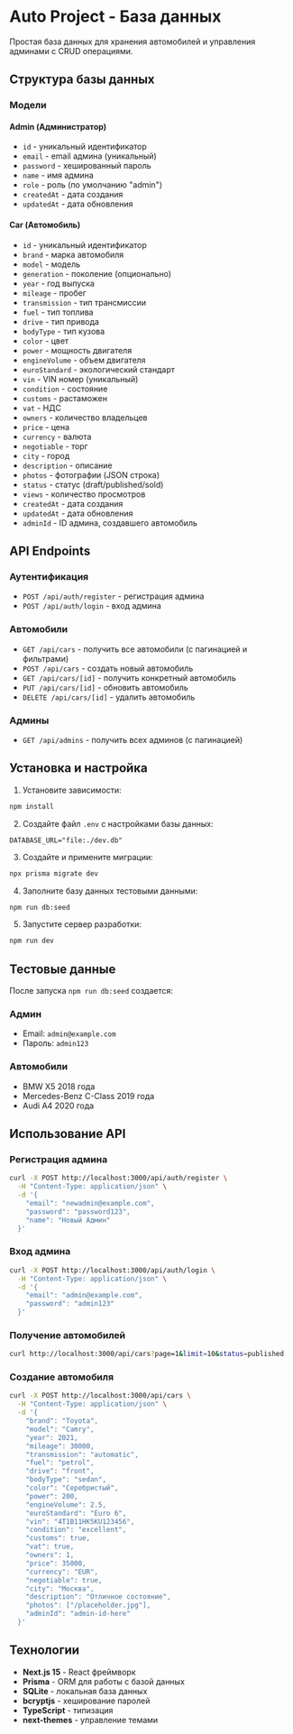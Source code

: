 # Auto Project - База данных

Простая база данных для хранения автомобилей и управления админами с CRUD операциями.

## Структура базы данных

### Модели

#### Admin (Администратор)
- `id` - уникальный идентификатор
- `email` - email админа (уникальный)
- `password` - хешированный пароль
- `name` - имя админа
- `role` - роль (по умолчанию "admin")
- `createdAt` - дата создания
- `updatedAt` - дата обновления

#### Car (Автомобиль)
- `id` - уникальный идентификатор
- `brand` - марка автомобиля
- `model` - модель
- `generation` - поколение (опционально)
- `year` - год выпуска
- `mileage` - пробег
- `transmission` - тип трансмиссии
- `fuel` - тип топлива
- `drive` - тип привода
- `bodyType` - тип кузова
- `color` - цвет
- `power` - мощность двигателя
- `engineVolume` - объем двигателя
- `euroStandard` - экологический стандарт
- `vin` - VIN номер (уникальный)
- `condition` - состояние
- `customs` - растаможен
- `vat` - НДС
- `owners` - количество владельцев
- `price` - цена
- `currency` - валюта
- `negotiable` - торг
- `city` - город
- `description` - описание
- `photos` - фотографии (JSON строка)
- `status` - статус (draft/published/sold)
- `views` - количество просмотров
- `createdAt` - дата создания
- `updatedAt` - дата обновления
- `adminId` - ID админа, создавшего автомобиль

## API Endpoints

### Аутентификация
- `POST /api/auth/register` - регистрация админа
- `POST /api/auth/login` - вход админа

### Автомобили
- `GET /api/cars` - получить все автомобили (с пагинацией и фильтрами)
- `POST /api/cars` - создать новый автомобиль
- `GET /api/cars/[id]` - получить конкретный автомобиль
- `PUT /api/cars/[id]` - обновить автомобиль
- `DELETE /api/cars/[id]` - удалить автомобиль

### Админы
- `GET /api/admins` - получить всех админов (с пагинацией)

## Установка и настройка

1. Установите зависимости:
```bash
npm install
```

2. Создайте файл `.env` с настройками базы данных:
```
DATABASE_URL="file:./dev.db"
```

3. Создайте и примените миграции:
```bash
npx prisma migrate dev
```

4. Заполните базу данных тестовыми данными:
```bash
npm run db:seed
```

5. Запустите сервер разработки:
```bash
npm run dev
```

## Тестовые данные

После запуска `npm run db:seed` создается:

### Админ
- Email: `admin@example.com`
- Пароль: `admin123`

### Автомобили
- BMW X5 2018 года
- Mercedes-Benz C-Class 2019 года
- Audi A4 2020 года

## Использование API

### Регистрация админа
```bash
curl -X POST http://localhost:3000/api/auth/register \
  -H "Content-Type: application/json" \
  -d '{
    "email": "newadmin@example.com",
    "password": "password123",
    "name": "Новый Админ"
  }'
```

### Вход админа
```bash
curl -X POST http://localhost:3000/api/auth/login \
  -H "Content-Type: application/json" \
  -d '{
    "email": "admin@example.com",
    "password": "admin123"
  }'
```

### Получение автомобилей
```bash
curl http://localhost:3000/api/cars?page=1&limit=10&status=published
```

### Создание автомобиля
```bash
curl -X POST http://localhost:3000/api/cars \
  -H "Content-Type: application/json" \
  -d '{
    "brand": "Toyota",
    "model": "Camry",
    "year": 2021,
    "mileage": 30000,
    "transmission": "automatic",
    "fuel": "petrol",
    "drive": "front",
    "bodyType": "sedan",
    "color": "Серебристый",
    "power": 200,
    "engineVolume": 2.5,
    "euroStandard": "Euro 6",
    "vin": "4T1B11HK5KU123456",
    "condition": "excellent",
    "customs": true,
    "vat": true,
    "owners": 1,
    "price": 35000,
    "currency": "EUR",
    "negotiable": true,
    "city": "Москва",
    "description": "Отличное состояние",
    "photos": ["/placeholder.jpg"],
    "adminId": "admin-id-here"
  }'
```

## Технологии

- **Next.js 15** - React фреймворк
- **Prisma** - ORM для работы с базой данных
- **SQLite** - локальная база данных
- **bcryptjs** - хеширование паролей
- **TypeScript** - типизация
- **next-themes** - управление темами